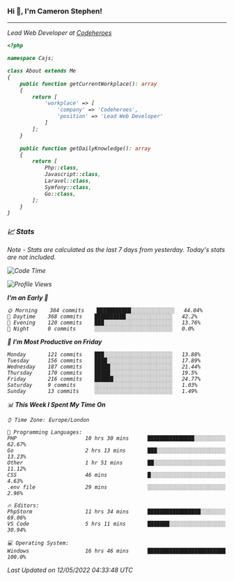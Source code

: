 ### Hi 👋, I'm Cameron Stephen!
<hr>
<p><em>Lead Web Developer at <a href="https://codeheroes.co.uk">Codeheroes</a></p>


```php
<?php

namespace Cajs;

class About extends Me
{
    public function getCurrentWorkplace(): array
    {
        return [
            'workplace' => [
                'company' => 'Codeheroes',
                'position' => 'Lead Web Developer'
            ]
        ];
    }

    public function getDailyKnowledge(): array
    {
        return [
            Php::class,
            Javascript::class,
            Laravel::class,
            Symfony::class,
            Go::class,
        ];
    }
}
```

### 📈 Stats
<p><em>Note - Stats are calculated as the last 7 days from yesterday. Today's stats are not included.</em></p>


<!--START_SECTION:waka-->
![Code Time](http://img.shields.io/badge/Code%20Time-2%2C854%20hrs%2059%20mins-blue)

![Profile Views](http://img.shields.io/badge/Profile%20Views-0-blue)

**I'm an Early 🐤** 

```text
🌞 Morning    384 commits    ███████████░░░░░░░░░░░░░░   44.04% 
🌆 Daytime    368 commits    ██████████░░░░░░░░░░░░░░░   42.2% 
🌃 Evening    120 commits    ███░░░░░░░░░░░░░░░░░░░░░░   13.76% 
🌙 Night      0 commits      ░░░░░░░░░░░░░░░░░░░░░░░░░   0.0%

```
📅 **I'm Most Productive on Friday** 

```text
Monday       121 commits    ███░░░░░░░░░░░░░░░░░░░░░░   13.88% 
Tuesday      156 commits    ████░░░░░░░░░░░░░░░░░░░░░   17.89% 
Wednesday    187 commits    █████░░░░░░░░░░░░░░░░░░░░   21.44% 
Thursday     170 commits    █████░░░░░░░░░░░░░░░░░░░░   19.5% 
Friday       216 commits    ██████░░░░░░░░░░░░░░░░░░░   24.77% 
Saturday     9 commits      ░░░░░░░░░░░░░░░░░░░░░░░░░   1.03% 
Sunday       13 commits     ░░░░░░░░░░░░░░░░░░░░░░░░░   1.49%

```


📊 **This Week I Spent My Time On** 

```text
⌚︎ Time Zone: Europe/London

💬 Programming Languages: 
PHP                      10 hrs 30 mins      ███████████████░░░░░░░░░░   62.67% 
Go                       2 hrs 13 mins       ███░░░░░░░░░░░░░░░░░░░░░░   13.23% 
Other                    1 hr 51 mins        ██░░░░░░░░░░░░░░░░░░░░░░░   11.12% 
CSS                      46 mins             █░░░░░░░░░░░░░░░░░░░░░░░░   4.63% 
.env file                29 mins             ░░░░░░░░░░░░░░░░░░░░░░░░░   2.96%

🔥 Editors: 
PhpStorm                 11 hrs 34 mins      █████████████████░░░░░░░░   69.06% 
VS Code                  5 hrs 11 mins       ███████░░░░░░░░░░░░░░░░░░   30.94%

💻 Operating System: 
Windows                  16 hrs 46 mins      █████████████████████████   100.0%

```


 Last Updated on 12/05/2022 04:33:48 UTC
<!--END_SECTION:waka-->

